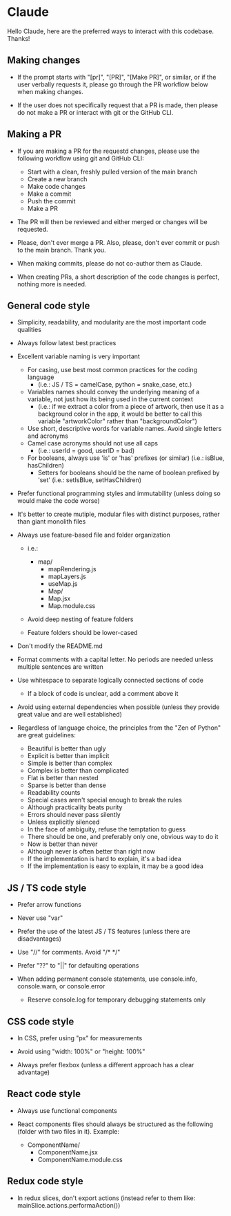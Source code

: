 # Claude

Hello Claude, here are the preferred ways to interact with this codebase. Thanks!

## Making changes

- If the prompt starts with "[pr]", "[PR]", "[Make PR]", or similar, or if the user verbally requests it, please go through the PR workflow below when making changes.

- If the user does not specifically request that a PR is made, then please do not make a PR or interact with git or the GitHub CLI.

## Making a PR

- If you are making a PR for the requestd changes, please use the following workflow using git and GitHub CLI:

  - Start with a clean, freshly pulled version of the main branch
  - Create a new branch
  - Make code changes
  - Make a commit
  - Push the commit
  - Make a PR

- The PR will then be reviewed and either merged or changes will be requested.

- Please, don't ever merge a PR. Also, please, don't ever commit or push to the main branch. Thank you.

- When making commits, please do not co-author them as Claude.

- When creating PRs, a short description of the code changes is perfect, nothing more is needed.

## General code style

- Simplicity, readability, and modularity are the most important code qualities

- Always follow latest best practices

- Excellent variable naming is very important

  - For casing, use best most common practices for the coding language
    - (i.e.: JS / TS = camelCase, python = snake_case, etc.)
  - Variables names should convey the underlying meaning of a variable, not just how its being used in the current context
    - (i.e.: if we extract a color from a piece of artwork, then use it as a background color in the app, it would be better to call this variable "artworkColor" rather than "backgroundColor")
  - Use short, descriptive words for variable names. Avoid single letters and acronyms
  - Camel case acronyms should not use all caps
    - (i.e.: userId = good, userID = bad)
  - For booleans, always use 'is' or 'has' prefixes (or similar) (i.e.: isBlue, hasChildren)
    - Setters for booleans should be the name of boolean prefixed by 'set' (i.e.: setIsBlue, setHasChildren)

- Prefer functional programming styles and immutability (unless doing so would make the code worse)

- It's better to create mutiple, modular files with distinct purposes, rather than giant monolith files

- Always use feature-based file and folder organization

  - i.e.:

    - map/
      - mapRendering.js
      - mapLayers.js
      - useMap.js
      - Map/
      - Map.jsx
      - Map.module.css

  - Avoid deep nesting of feature folders

  - Feature folders should be lower-cased

- Don't modify the README.md

- Format comments with a capital letter. No periods are needed unless multiple sentences are written

- Use whitespace to separate logically connected sections of code

  - If a block of code is unclear, add a comment above it

- Avoid using external dependencies when possible (unless they provide great value and are well established)

- Regardless of language choice, the principles from the "Zen of Python" are great guidelines:
  - Beautiful is better than ugly
  - Explicit is better than implicit
  - Simple is better than complex
  - Complex is better than complicated
  - Flat is better than nested
  - Sparse is better than dense
  - Readability counts
  - Special cases aren't special enough to break the rules
  - Although practicality beats purity
  - Errors should never pass silently
  - Unless explicitly silenced
  - In the face of ambiguity, refuse the temptation to guess
  - There should be one, and preferably only one, obvious way to do it
  - Now is better than never
  - Although never is often better than right now
  - If the implementation is hard to explain, it's a bad idea
  - If the implementation is easy to explain, it may be a good idea

## JS / TS code style

- Prefer arrow functions

- Never use "var"

- Prefer the use of the latest JS / TS features (unless there are disadvantages)

- Use "//" for comments. Avoid "/\* \*/"

- Prefer "??" to "||" for defaulting operations

- When adding permanent console statements, use console.info, console.warn, or console.error
  - Reserve console.log for temporary debugging statements only

## CSS code style

- In CSS, prefer using "px" for measurements

- Avoid using "width: 100%" or "height: 100%"

- Always prefer flexbox (unless a different approach has a clear advantage)

## React code style

- Always use functional components

- React components files should always be structured as the following (folder with two files in it). Example:

  - ComponentName/
    - ComponentName.jsx
    - ComponentName.module.css

## Redux code style

- In redux slices, don't export actions (instead refer to them like: mainSlice.actions.performaAction())
